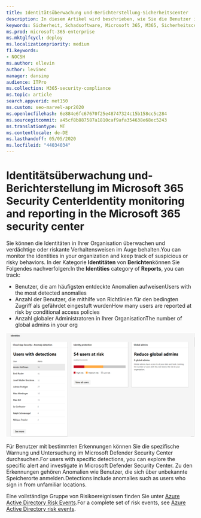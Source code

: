 ```yaml
---
title: Identitätsüberwachung und-Berichterstellung-Sicherheitscenter
description: In diesem Artikel wird beschrieben, wie Sie die Benutzer in Ihrer Organisation überwachen und verdächtige oder riskante Verhaltensweisen im Auge behalten können.
keywords: Sicherheit, Schadsoftware, Microsoft 365, M365, Sicherheitscenter, Überwachung, Bericht, Identität, Benutzer
ms.prod: microsoft-365-enterprise
ms.mktglfcycl: deploy
ms.localizationpriority: medium
f1.keywords:
- NOCSH
ms.author: ellevin
author: levinec
manager: dansimp
audience: ITPro
ms.collection: M365-security-compliance
ms.topic: article
search.appverid: met150
ms.custom: seo-marvel-apr2020
ms.openlocfilehash: 6e884e6fc67670f25e48747324c15b158cc5c284
ms.sourcegitcommit: a45cf8b887587a1810caf9afa354638e68ec5243
ms.translationtype: MT
ms.contentlocale: de-DE
ms.lasthandoff: 05/05/2020
ms.locfileid: "44034034"
---
```

# <a name="identity-monitoring-and-reporting-in-the-microsoft-365-security-center"></a><span data-ttu-id="6f0ce-104">Identitätsüberwachung und-Berichterstellung im Microsoft 365 Security Center</span><span class="sxs-lookup"><span data-stu-id="6f0ce-104">Identity monitoring and reporting in the Microsoft 365 security center</span></span>

<span data-ttu-id="6f0ce-105">Sie können die Identitäten in Ihrer Organisation überwachen und verdächtige oder riskante Verhaltensweisen im Auge behalten.</span><span class="sxs-lookup"><span data-stu-id="6f0ce-105">You can monitor the identities in your organization and keep track of suspicious or risky behaviors.</span></span> <span data-ttu-id="6f0ce-106">In der Kategorie **Identitäten** von **Berichten**können Sie Folgendes nachverfolgen:</span><span class="sxs-lookup"><span data-stu-id="6f0ce-106">In the **Identities** category of **Reports**, you can track:</span></span>

* <span data-ttu-id="6f0ce-107">Benutzer, die am häufigsten entdeckte Anomalien aufweisen</span><span class="sxs-lookup"><span data-stu-id="6f0ce-107">Users with the most detected anomalies</span></span>
* <span data-ttu-id="6f0ce-108">Anzahl der Benutzer, die mithilfe von Richtlinien für den bedingten Zugriff als gefährdet eingestuft wurden</span><span class="sxs-lookup"><span data-stu-id="6f0ce-108">How many users are reported at risk by conditional access policies</span></span>
* <span data-ttu-id="6f0ce-109">Anzahl globaler Administratoren in Ihrer Organisation</span><span class="sxs-lookup"><span data-stu-id="6f0ce-109">The number of global admins in your org</span></span>

![Seite "Identitys category of Reports"](../../media/identities.png)

<span data-ttu-id="6f0ce-111">Für Benutzer mit bestimmten Erkennungen können Sie die spezifische Warnung und Untersuchung im Microsoft Defender Security Center durchsuchen.</span><span class="sxs-lookup"><span data-stu-id="6f0ce-111">For users with specific detections, you can explore the specific alert and investigate in Microsoft Defender Security Center.</span></span> <span data-ttu-id="6f0ce-112">Zu den Erkennungen gehören Anomalien wie Benutzer, die sich über unbekannte Speicherorte anmelden.</span><span class="sxs-lookup"><span data-stu-id="6f0ce-112">Detections include anomalies such as users who sign in from unfamiliar locations.</span></span>

<span data-ttu-id="6f0ce-113">Eine vollständige Gruppe von Risikoereignissen finden Sie unter [Azure Active Directory Risk Events](https://docs.microsoft.com/azure/active-directory/reports-monitoring/concept-risk-events).</span><span class="sxs-lookup"><span data-stu-id="6f0ce-113">For a complete set of risk events, see [Azure Active Directory risk events](https://docs.microsoft.com/azure/active-directory/reports-monitoring/concept-risk-events).</span></span>
